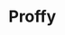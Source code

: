 # Proffy<svg width="40" height="40" viewBox="0 0 40 40" fill="none" xmlns="http://www.w3.org/2000/svg">
<path d="M5 6H14C15.5913 6 17.1174 6.65555 18.2426 7.82245C19.3679 8.98934 20 10.572 20 12.2222V34C20 32.7623 19.5259 31.5753 18.682 30.7002C17.8381 29.825 16.6935 29.3333 15.5 29.3333H5V6Z" stroke="white" stroke-width="3" stroke-linecap="round" stroke-linejoin="round"/>
<path d="M35 6H26C24.4087 6 22.8826 6.65555 21.7574 7.82245C20.6321 8.98934 20 10.572 20 12.2222V34C20 32.7623 20.4741 31.5753 21.318 30.7002C22.1619 29.825 23.3065 29.3333 24.5 29.3333H35V6Z" stroke="white" stroke-width="3" stroke-linecap="round" stroke-linejoin="round"/>
</svg>
